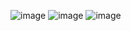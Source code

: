 ![image](https://user-images.githubusercontent.com/122670933/216022730-720c045c-a2a6-4ab2-b3a9-9c00b713bf05.png)
![image](https://user-images.githubusercontent.com/122670933/216262994-d4d56e38-80ea-4fb1-8ba5-638f0cf312a6.png)
![image](https://user-images.githubusercontent.com/122670933/216263287-7745a6ff-4d13-42d9-882e-d3c77d55120e.png)
